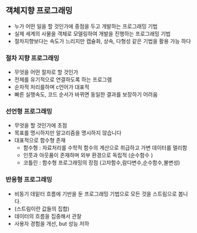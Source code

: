 

## 객체지향 프로그래밍

- 누가 어떤 일을 할 것인가에 중점을 두고 개발하는 프로그래밍 기법
- 실제 세계의 사물을 객체로 모델링하여 개발을 진행하는 프로그래밍 기법
- 절차지향보다는 속도가 느리지만 캡슐화, 상속, 다형성 같은 기법을 활용 가능 하다

### 절차 지향 프로그래밍

- 무엇을 어떤 절차로 할 것인가
- 전체를 유기적으로 연결하도록 하는 프로그램
- 순차적 처리를하며 c언어가 대표적 
- 빠른 실행속도, 코드 순서가 바뀌면 동일한 결과를 보장하기 어려움 

### 선언형 프로그래밍

- 무엇을 할 것인가에 초점 
- 목표를 명시하지만 알고리즘을 명시하지 않습니다 
- 대표적으로 함수형 존재
  - 함수형 : 자료처리를 수학적 함수의 계산으로 취급하고 가변 데이터를 멀리함
  - 인풋과 아웃품이 존재하며 외부 환경으로 독립적 (순수함수 )
  - 코틀린 : 함수형 프로그래밍의 장점 (고차함수,람다변수,순수함수,불변성)

### 반응형 프로그래밍

- 비동기 데잍터 흐름에 기반을 둔 프로그래밍 기법으로 모든 것을 스트림으로 봅니다. 
- (스트림이란 값들의 집합)
- 데이터의 흐름을 집중해서 관찰 
- 사용자 경험을 개선, but 성능 저하 